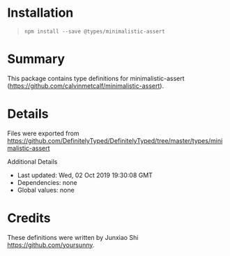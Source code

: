 # Installation
> `npm install --save @types/minimalistic-assert`

# Summary
This package contains type definitions for minimalistic-assert (https://github.com/calvinmetcalf/minimalistic-assert).

# Details
Files were exported from https://github.com/DefinitelyTyped/DefinitelyTyped/tree/master/types/minimalistic-assert

Additional Details
 * Last updated: Wed, 02 Oct 2019 19:30:08 GMT
 * Dependencies: none
 * Global values: none

# Credits
These definitions were written by Junxiao Shi <https://github.com/yoursunny>.
